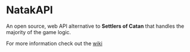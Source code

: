 # NatakAPI

An open source, web API alternative to **Settlers of Catan** that handles the majority of the game logic.

For more information check out the [wiki](https://github.com/TheAbysmalKraken/NatakAPI/wiki)
